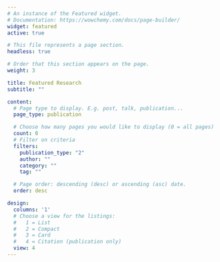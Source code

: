 ```yaml
---
# An instance of the Featured widget.
# Documentation: https://wowchemy.com/docs/page-builder/
widget: featured
active: true

# This file represents a page section.
headless: true

# Order that this section appears on the page.
weight: 3

title: Featured Research
subtitle: ""

content:
  # Page type to display. E.g. post, talk, publication...
  page_type: publication

  # Choose how many pages you would like to display (0 = all pages)
  count: 0
  # Filter on criteria
  filters:
    publication_type: "2"
    author: ""
    category: ""
    tag: ""

  # Page order: descending (desc) or ascending (asc) date.
  order: desc

design:
  columns: '1'
  # Choose a view for the listings:
  #   1 = List
  #   2 = Compact
  #   3 = Card
  #   4 = Citation (publication only)
  view: 4
---
```

